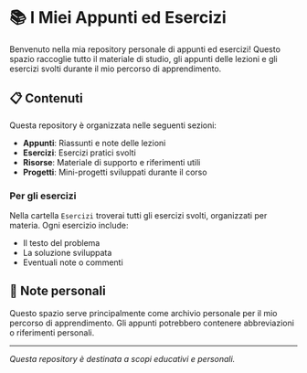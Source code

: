 # 📚 I Miei Appunti ed Esercizi

Benvenuto nella mia repository personale di appunti ed esercizi! Questo spazio raccoglie tutto il materiale di studio, gli appunti delle lezioni e gli esercizi svolti durante il mio percorso di apprendimento.

## 📋 Contenuti

Questa repository è organizzata nelle seguenti sezioni:

- **Appunti**: Riassunti e note delle lezioni
- **Esercizi**: Esercizi pratici svolti
- **Risorse**: Materiale di supporto e riferimenti utili
- **Progetti**: Mini-progetti sviluppati durante il corso


### Per gli esercizi
Nella cartella `Esercizi` troverai tutti gli esercizi svolti, organizzati per materia. Ogni esercizio include:
- Il testo del problema
- La soluzione sviluppata
- Eventuali note o commenti

## 📌 Note personali

Questo spazio serve principalmente come archivio personale per il mio percorso di apprendimento. Gli appunti potrebbero contenere abbreviazioni o riferimenti personali.


---

*Questa repository è destinata a scopi educativi e personali.*
